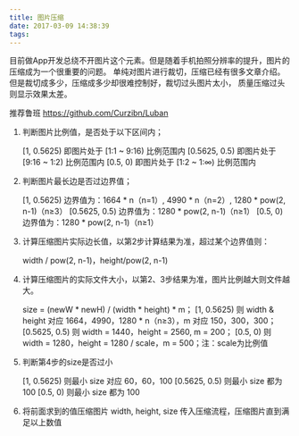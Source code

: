 ```yaml
---
title: 图片压缩
date: 2017-03-09 14:38:39
tags:
---
```

目前做App开发总绕不开图片这个元素。但是随着手机拍照分辨率的提升，图片的压缩成为一个很重要的问题。
单纯对图片进行裁切，压缩已经有很多文章介绍。但是裁切成多少，压缩成多少却很难控制好，裁切过头图片太小，
质量压缩过头则显示效果太差。

推荐鲁班 https://github.com/Curzibn/Luban

1. 判断图片比例值，是否处于以下区间内；


    [1, 0.5625) 即图片处于 [1:1 ~ 9:16) 比例范围内
    [0.5625, 0.5) 即图片处于 [9:16 ~ 1:2) 比例范围内
    [0.5, 0) 即图片处于 [1:2 ~ 1:∞) 比例范围内
2. 判断图片最长边是否过边界值；
    
    
    [1, 0.5625) 边界值为：1664 * n（n=1）, 4990 * n（n=2）, 1280 * pow(2, n-1)（n≥3）
    [0.5625, 0.5) 边界值为：1280 * pow(2, n-1)（n≥1）
    [0.5, 0) 边界值为：1280 * pow(2, n-1)（n≥1）
3. 计算压缩图片实际边长值，以第2步计算结果为准，超过某个边界值则：

   
    width / pow(2, n-1)，height/pow(2, n-1)
4. 计算压缩图片的实际文件大小，以第2、3步结果为准，图片比例越大则文件越大。
    
    
    size = (newW * newH) / (width * height) * m；
    [1, 0.5625) 则 width & height 对应 1664，4990，1280 * n（n≥3），m 对应 150，300，300；
    [0.5625, 0.5) 则 width = 1440，height = 2560, m = 200；
    [0.5, 0) 则 width = 1280，height = 1280 / scale，m = 500；注：scale为比例值
5. 判断第4步的size是否过小
    
    
    [1, 0.5625) 则最小 size 对应 60，60，100
    [0.5625, 0.5) 则最小 size 都为 100
    [0.5, 0) 则最小 size 都为 100
6. 将前面求到的值压缩图片 width, height, size 传入压缩流程，压缩图片直到满足以上数值